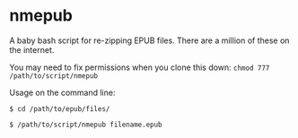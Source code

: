nmepub
======

A baby bash script for re-zipping EPUB files. There are a million of these on the internet.

You may need to fix permissions when you clone this down: `chmod 777 /path/to/script/nmepub`

Usage on the command line:

`$ cd /path/to/epub/files/`

`$ /path/to/script/nmepub filename.epub`
